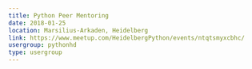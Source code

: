 ```yaml
---
title: Python Peer Mentoring
date: 2018-01-25
location: Marsilius-Arkaden, Heidelberg
link: https://www.meetup.com/HeidelbergPython/events/ntqtsmyxcbhc/
usergroup: pythonhd
type: usergroup
---
```

